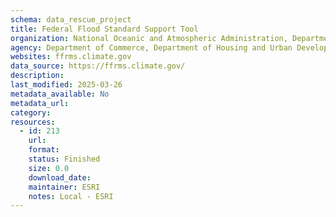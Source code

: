 ```yaml
---
schema: data_rescue_project 
title: Federal Flood Standard Support Tool
organization: National Oceanic and Atmospheric Administration, Department of Housing and Urban Development
agency: Department of Commerce, Department of Housing and Urban Development
websites: ffrms.climate.gov
data_source: https://ffrms.climate.gov/
description: 
last_modified: 2025-03-26
metadata_available: No
metadata_url: 
category:
resources:
  - id: 213
    url: 
    format: 
    status: Finished
    size: 0.0
    download_date: 
    maintainer: ESRI
    notes: Local - ESRI
---
```

